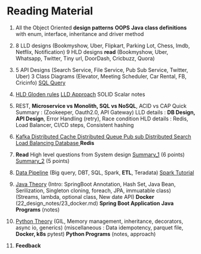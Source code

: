 # Reading Material

1. All the Object Oriented **design patterns**
   **OOPS**
   **Java class definitions** with enum, interface, inheritance and driver method

2. 8 LLD designs (Bookmyshow, Uber, Flipkart, Parking Lot, Chess, Imdb, Netflix, Notification)
   9 HLD designs **read** (Bookmyshow, Uber, Whatsapp, Twitter, Tiny url, DoorDash, Cricbuzz, Quora)

3. 5 API Designs (Search Service, File Service, Pub Sub Service, Twitter, Uber)
   3 Class Diagrams (Elevator, Meeting Scheduler, Car Rental, FB, Cricinfo)
   [SQL Query](23_sql/00_summary_queries.md)

4. [HLD Gloden rules](22_design_notes/03_hld_golden_rules.md)
   [LLD Approach](22_design_notes/04_lld_approach.md)
   SOLID Scalar notes

5. REST, **Microservice vs Monolith, SQL vs NoSQL**, ACID vs CAP
   Quick Summary : (Zookeeper, Oauth2.0, API Gateway)
   LLD details : **DB Design, API Design**, Error Handling (retry), Race condition
   HLD details : Redis, Load Balancer, CI/CD steps, Consistent hashing

6. [Kafka             ](26_kafka/04_short_points.md)
   [Distributed Cache ](../systemdesign/03_high_level_design/19_distrubuted_cache/01_intro.md)
   [Distributed Queue ](../systemdesign/03_high_level_design/20_distributed_queue/01_intro.md)
   [Pub sub           ](../systemdesign/03_high_level_design/21_pub_sub/01_intro.md)
   [Distributed Search](../systemdesign/03_high_level_design/24_distributed_search/01_intro.md)
   [Load Balancing    ](../systemdesign/03_high_level_design/29_load_balancer/01_intro.md)
   [Database          ](../systemdesign/03_high_level_design/30_databases/01_intro.md)
   **Redis**

7. **Read** High level questions from System design
   [Summary_1](27_summary/01_summary_of_HLD.md) (6 points)
   [Summary_2](27_summary/02_summary_of_components.md) (5 points)

8. [Data Pipeline](28_data_pipeline/01_intro.md)
      (Big query, DBT, SQL, Spark, **ETL**, Teradata)
   [Spark Tutorial](../pythonapps/spark_tutorial/01_file.py)

9. [Java Theory](20_java_theory/01_intro.md)
   (Intro: SpringBoot Annotation, Hash Set, Java Bean, Serilization, 
           Singleton cloning, foreach, JPA, immuatable class)
   (Streams, lambda, optional class, New date API)
   **Docker** (22_design_notes/23_docker.md)
   **Spring Boot Application**
   **Java Programs** (notes)
   
10. [Python Theory](../pythonapps/theory/01_GIL.md)
    (GIL, Memory management, inheritance, decorators, async io, generics)
    (miscellaneous : Data idempotency, parquet file, **Docker, k8s** pytest)
    **Python Programs** (notes, approach)

11. **Feedback**
